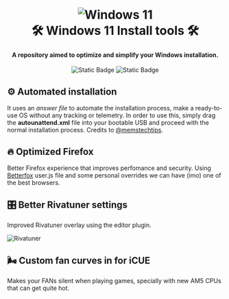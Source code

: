 <h1 align="center">
  <br>
  <img src="https://valto.co.uk/wp-content/uploads/2021/10/windows-11-1500x430.jpg" alt="Windows 11">
  <br>
  🛠️ Windows 11 Install tools 🛠️
  <br>
</h1>

<h4 align="center">A repository aimed to optimize and simplify your Windows installation.</h4>
<p align="center">
<img alt="Static Badge" src="https://img.shields.io/badge/version-1.0-blue"> <img alt="Static Badge" src="https://img.shields.io/badge/license-GPL_3.0-red">
</p>

## ⚙️ Automated installation
It uses an *answer file* to automate the installation process, make a ready-to-use OS without any tracking or telemetry. In order to use this, simply drag the **autounattend.xml** file into your bootable USB and proceed with the normal installation process.
Credits to [@memstechtips](https://github.com/memstechtips/UnattendedWinstall).

## 🔥 Optimized Firefox
Better Firefox experience that improves perfomance and security. Using [Betterfox](https://github.com/yokoffing/Betterfox) user.js file and some personal overrides we can have (imo) one of the best browsers.

## 🎛️ Better Rivatuner settings
Improved Rivatuner overlay using the editor plugin.
<p>
  <img src="https://i.imgur.com/xU31iXU.png" alt="Rivatuner">
</p>

## 🌬️ Custom fan curves in for iCUE
Makes your FANs silent when playing games, specially with new AM5 CPUs that can get quite hot.
